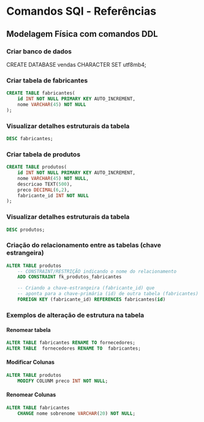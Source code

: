 # Comandos SQl - Referências

## Modelagem Física com comandos DDL

### Criar banco de dados

CREATE DATABASE vendas CHARACTER SET utf8mb4;

### Criar tabela de fabricantes

```sql
CREATE TABLE fabricantes(
    id INT NOT NULL PRIMARY KEY AUTO_INCREMENT,
    nome VARCHAR(45) NOT NULL
);
```

### Visualizar detalhes estruturais da tabela

```sql
DESC fabricantes;
```


### Criar tabela de produtos

```sql
CREATE TABLE produtos(
    id INT NOT NULL PRIMARY KEY AUTO_INCREMENT,
    nome VARCHAR(45) NOT NULL,
    descricao TEXT(500),
    preco DECIMAL(6,2),
    fabricante_id INT NOT NULL
);
```

### Visualizar detalhes estruturais da tabela

```sql
DESC produtos;
```

### Criação do relacionamento entre as tabelas (chave estrangeira)

``` sql
ALTER TABLE produtos
    -- CONSTRAINT/RESTRIÇÃO indicando o nome do relacionamento
    ADD CONSTRAINT fk_produtos_fabricantes

    -- Criando a chave-estrangeira (fabricante_id) que
    -- aponta para a chave-primária (id) de outra tabela (fabricantes)
    FOREIGN KEY (fabricante_id) REFERENCES fabricantes(id)
```

### Exemplos de alteração de estrutura na tabela

#### Renomear tabela

```sql
ALTER TABLE fabricantes RENAME TO fornecedores;
ALTER TABLE  fornecedores RENAME TO  fabricantes;
```


#### Modificar Colunas

```sql
ALTER TABLE produtos
    MODIFY COLUNM preco INT NOT NULL;

```

#### Renomear Colunas

```sql
ALTER TABLE fabricantes
    CHANGE nome sobrenome VARCHAR(20) NOT NULL;

```